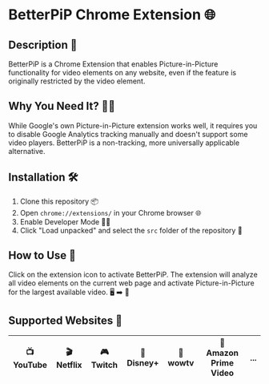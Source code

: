 # BetterPiP Chrome Extension 🌐

## Description 📝

BetterPiP is a Chrome Extension that enables Picture-in-Picture functionality for video elements on any website, even if the feature is originally restricted by the video element.

## Why You Need It? 🤷‍♀️

While Google's own Picture-in-Picture extension works well, it requires you to disable Google Analytics tracking manually and doesn't support some video players. BetterPiP is a non-tracking, more universally applicable alternative.

## Installation 🛠️

1. Clone this repository 📦
2. Open `chrome://extensions/` in your Chrome browser 🌐
3. Enable Developer Mode 👩‍💻
4. Click "Load unpacked" and select the `src` folder of the repository 📂

## How to Use 🤔

Click on the extension icon to activate BetterPiP. The extension will analyze all video elements on the current web page and activate Picture-in-Picture for the largest available video. 🖥️ ➡️ 🔲

## Supported Websites 🌟

| 📺 YouTube | 🎬 Netflix | 🎮 Twitch | 🏰 Disney+ | 🌌 wowtv | 🛒 Amazon Prime Video  | ... |
|------------|-----------|-----------|------------|----------|------------------------|-----|
